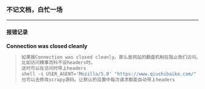 ### 不记文档，白忙一场

------

#### 报错记录

**Connection was closed cleanly**

> ```python
> 如果报Connection was closed cleanly。那么是网站的翻盘机制在阻止我们访问。
> 比如访问糗事百科不设headers时。
> 这时可以在访问时带上headers
> shell -s USER_AGENT='Mozilla/5.0' "https://www.qiushibaike.com/"
> 也可以去修改scrapy源码。让默认的设置中每次请求都能自动带上headers
> ```





